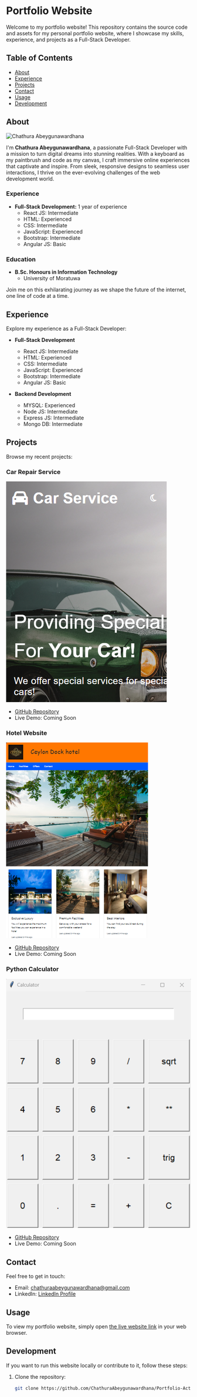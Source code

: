 # Portfolio Website

Welcome to my portfolio website! This repository contains the source code and assets for my personal portfolio website, where I showcase my skills, experience, and projects as a Full-Stack Developer.

## Table of Contents

- [About](#about)
- [Experience](#experience)
- [Projects](#projects)
- [Contact](#contact)
- [Usage](#usage)
- [Development](#development)

## About

![Chathura Abeygunawardhana](./assets/profile-pic.png)

I'm **Chathura Abeygunawardhana**, a passionate Full-Stack Developer with a mission to turn digital dreams into stunning realities. With a keyboard as my paintbrush and code as my canvas, I craft immersive online experiences that captivate and inspire. From sleek, responsive designs to seamless user interactions, I thrive on the ever-evolving challenges of the web development world.

### Experience

- **Full-Stack Development:** 1 year of experience
  - React JS: Intermediate
  - HTML: Experienced
  - CSS: Intermediate
  - JavaScript: Experienced
  - Bootstrap: Intermediate
  - Angular JS: Basic

### Education

- **B.Sc. Honours in Information Technology**
  - University of Moratuwa

Join me on this exhilarating journey as we shape the future of the internet, one line of code at a time.

## Experience

Explore my experience as a Full-Stack Developer:

- **Full-Stack Development**

  - React JS: Intermediate
  - HTML: Experienced
  - CSS: Intermediate
  - JavaScript: Experienced
  - Bootstrap: Intermediate
  - Angular JS: Basic

- **Backend Development**
  - MYSQL: Experienced
  - Node JS: Intermediate
  - Express JS: Intermediate
  - Mongo DB: Intermediate

## Projects

Browse my recent projects:

### Car Repair Service

![Car Repair Service](./assets/project-1.png)

- [GitHub Repository](https://github.com/ChathuraAbeygunawardhana/landing-page)
- Live Demo: Coming Soon

### Hotel Website

![Hotel Website](./assets/project-2.png)

- [GitHub Repository](https://github.com/)
- Live Demo: Coming Soon

### Python Calculator

![Python Calculator](./assets/project-3.png)

- [GitHub Repository](https://github.com/ChathuraAbeygunawardhana/Python-Calculator)
- Live Demo: Coming Soon

## Contact

Feel free to get in touch:

- Email: [chathuraabeygunawardhana@gmail.com](mailto:chathuraabeygunawardhana@gmail.com)
- LinkedIn: [LinkedIn Profile](https://www.linkedin.com/in/chathura-abeygunawardhana)

## Usage

To view my portfolio website, simply open [the live website link](https://your-website-link.com/) in your web browser.

## Development

If you want to run this website locally or contribute to it, follow these steps:

1. Clone the repository:
   ```bash
   git clone https://github.com/ChathuraAbeygunawardhana/Portfolio-Active
   ```
